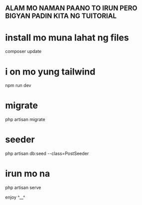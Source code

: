 ## ALAM MO NAMAN PAANO TO IRUN PERO BIGYAN PADIN KITA NG TUITORIAL



# install mo muna lahat ng files
composer update

# i on mo yung tailwind 
npm run dev

# migrate 
php artisan migrate

# seeder
php artisan db:seed --class=PostSeeder

# irun mo na 
php artisan serve

enjoy ^__^

